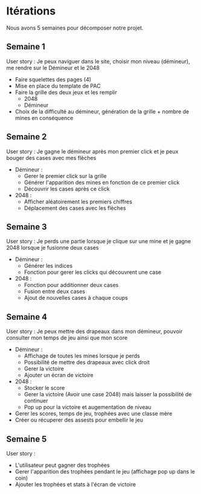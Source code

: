 <h1>Itérations</h1>
Nous avons 5 semaines pour décomposer notre projet.

## Semaine 1
User story : Je peux naviguer dans le site, choisir mon niveau (démineur), me rendre sur le Démineur et le 2048
- Faire squelettes des pages (4)
- Mise en place du template de PAC
- Faire la grille des deux jeux et les remplir
  * 2048
  * Démineur
- Choix de la difficulté au démineur, génération de la grille + nombre de mines en conséquence

## Semaine 2
User story : Je gagne le démineur après mon premier click et je peux bouger des cases avec mes flèches 
- Démineur :
  * Gerer le premier click sur la grille
  * Générer l'apparition des mines en fonction de ce premier click
  * Découvrir les cases après ce click
- 2048 : 
  * Afficher aléatoirement les premiers chiffres
  * Déplacement des cases avec les flèches


## Semaine 3
User story : Je perds une partie lorsque je clique sur une mine et je gagne 2048 lorsque je fusionne deux cases
- Démineur :
  * Générer les indices
  * Fonction pour gerer les clicks qui découvrent une case
- 2048 :
  * Fonction pour additionner deux cases
  * Fusion entre deux cases
  * Ajout de nouvelles cases à chaque coups

## Semaine 4
User story : Je peux mettre des drapeaux dans mon démineur, pouvoir consulter mon temps de jeu ainsi que mon score
- Démineur :
  * Affichage de toutes les mines lorsque je perds
  * Possibilité de mettre des drapeaux avec click droit
  * Gerer la victoire
  * Ajouter un écran de victoire
- 2048 : 
  * Stocker le score
  * Gerer la victoire (Avoir une case 2048) mais laisser la possibilité de continuer
  * Pop up pour la victoire et augementation de niveau
- Gerer les scores, temps de jeu, trophées avec une classe mère
- Créer ou récuperer des assests pour embellir le jeu
  
## Semaine 5
User story :
- L'utilisateur peut gagner des trophées
- Gerer l'apparition des trophées pendant le jeu (affichage pop up dans le coin)
- Ajouter les trophées et stats à l'écran de victoire
  
